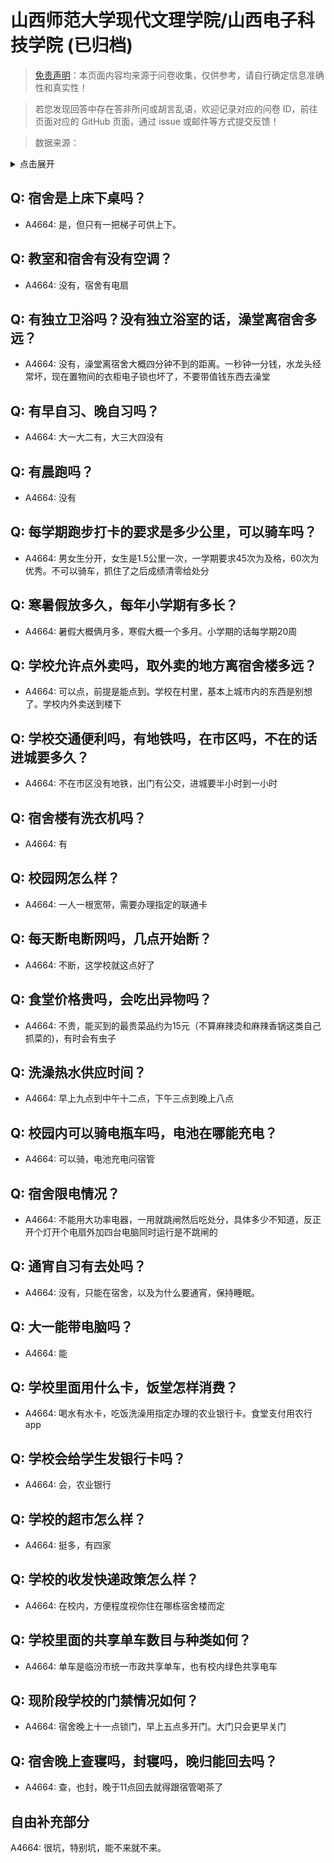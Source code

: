 # 山西师范大学现代文理学院/山西电子科技学院 (已归档)

> [免责声明](https://colleges.chat/#_3)：本页面内容均来源于问卷收集，仅供参考，请自行确定信息准确性和真实性！

> 若您发现回答中存在答非所问或胡言乱语，欢迎记录对应的问卷 ID，前往页面对应的 GitHub 页面，通过 issue 或邮件等方式提交反馈！

> 数据来源：

<details><summary>点击展开</summary>
<ul>
<li>A4664: 匿名 (2022 年 06 月)</li>
</ul>
</details>

## Q: 宿舍是上床下桌吗？

- A4664: 是，但只有一把梯子可供上下。

## Q: 教室和宿舍有没有空调？

- A4664: 没有，宿舍有电扇

## Q: 有独立卫浴吗？没有独立浴室的话，澡堂离宿舍多远？

- A4664: 没有，澡堂离宿舍大概四分钟不到的距离。一秒钟一分钱，水龙头经常坏，现在置物间的衣柜电子锁也坏了，不要带值钱东西去澡堂

## Q: 有早自习、晚自习吗？

- A4664: 大一大二有，大三大四没有

## Q: 有晨跑吗？

- A4664: 没有

## Q: 每学期跑步打卡的要求是多少公里，可以骑车吗？

- A4664: 男女生分开，女生是1.5公里一次，一学期要求45次为及格，60次为优秀。不可以骑车，抓住了之后成绩清零给处分

## Q: 寒暑假放多久，每年小学期有多长？

- A4664: 暑假大概俩月多，寒假大概一个多月。小学期的话每学期20周

## Q: 学校允许点外卖吗，取外卖的地方离宿舍楼多远？

- A4664: 可以点，前提是能点到。学校在村里，基本上城市内的东西是别想了。学校内外卖送到楼下

## Q: 学校交通便利吗，有地铁吗，在市区吗，不在的话进城要多久？

- A4664: 不在市区没有地铁，出门有公交，进城要半小时到一小时

## Q: 宿舍楼有洗衣机吗？

- A4664: 有

## Q: 校园网怎么样？

- A4664: 一人一根宽带，需要办理指定的联通卡

## Q: 每天断电断网吗，几点开始断？

- A4664: 不断，这学校就这点好了

## Q: 食堂价格贵吗，会吃出异物吗？

- A4664: 不贵，能买到的最贵菜品约为15元（不算麻辣烫和麻辣香锅这类自己抓菜的)，有时会有虫子

## Q: 洗澡热水供应时间？

- A4664: 早上九点到中午十二点，下午三点到晚上八点

## Q: 校园内可以骑电瓶车吗，电池在哪能充电？

- A4664: 可以骑，电池充电问宿管

## Q: 宿舍限电情况？

- A4664: 不能用大功率电器，一用就跳闸然后吃处分，具体多少不知道，反正开个灯开个电扇外加四台电脑同时运行是不跳闸的

## Q: 通宵自习有去处吗？

- A4664: 没有，只能在宿舍，以及为什么要通宵，保持睡眠。

## Q: 大一能带电脑吗？

- A4664: 能

## Q: 学校里面用什么卡，饭堂怎样消费？

- A4664: 喝水有水卡，吃饭洗澡用指定办理的农业银行卡。食堂支付用农行app

## Q: 学校会给学生发银行卡吗？

- A4664: 会，农业银行

## Q: 学校的超市怎么样？

- A4664: 挺多，有四家

## Q: 学校的收发快递政策怎么样？

- A4664: 在校内，方便程度视你住在哪栋宿舍楼而定

## Q: 学校里面的共享单车数目与种类如何？

- A4664: 单车是临汾市统一市政共享单车，也有校内绿色共享电车

## Q: 现阶段学校的门禁情况如何？

- A4664: 宿舍晚上十一点锁门，早上五点多开门。大门只会更早关门

## Q: 宿舍晚上查寝吗，封寝吗，晚归能回去吗？

- A4664: 查，也封，晚于11点回去就得跟宿管喝茶了

## 自由补充部分

A4664: 很坑，特别坑，能不来就不来。